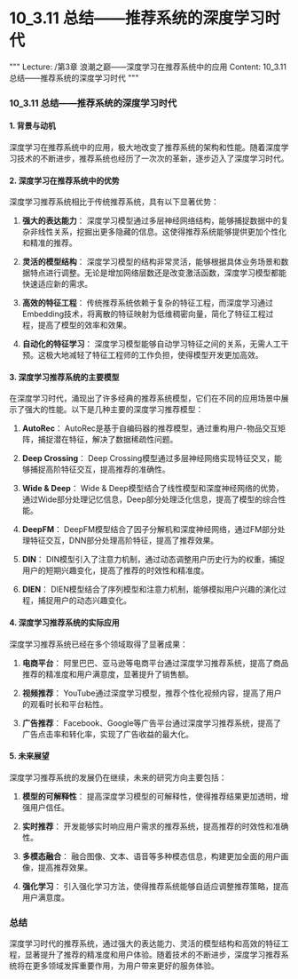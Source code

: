 # 10_3.11 总结——推荐系统的深度学习时代

"""
Lecture: /第3章 浪潮之巅——深度学习在推荐系统中的应用
Content: 10_3.11 总结——推荐系统的深度学习时代
"""

### 10_3.11 总结——推荐系统的深度学习时代

#### 1. 背景与动机
深度学习在推荐系统中的应用，极大地改变了推荐系统的架构和性能。随着深度学习技术的不断进步，推荐系统也经历了一次次的革新，逐步迈入了深度学习时代。

#### 2. 深度学习在推荐系统中的优势
深度学习推荐系统相比于传统推荐系统，具有以下显著优势：

1. **强大的表达能力**：
   深度学习模型通过多层神经网络结构，能够捕捉数据中的复杂非线性关系，挖掘出更多隐藏的信息。这使得推荐系统能够提供更加个性化和精准的推荐。

2. **灵活的模型结构**：
   深度学习模型的结构非常灵活，能够根据具体业务场景和数据特点进行调整。无论是增加网络层数还是改变激活函数，深度学习模型都能快速适应新的需求。

3. **高效的特征工程**：
   传统推荐系统依赖于复杂的特征工程，而深度学习通过Embedding技术，将离散的特征映射为低维稠密向量，简化了特征工程过程，提高了模型的效率和效果。

4. **自动化的特征学习**：
   深度学习模型能够自动学习特征之间的关系，无需人工干预。这极大地减轻了特征工程师的工作负担，使得模型开发更加高效。

#### 3. 深度学习推荐系统的主要模型
在深度学习时代，涌现出了许多经典的推荐系统模型，它们在不同的应用场景中展示了强大的性能。以下是几种主要的深度学习推荐模型：

1. **AutoRec**：
   AutoRec是基于自编码器的推荐模型，通过重构用户-物品交互矩阵，捕捉潜在特征，解决了数据稀疏性问题。

2. **Deep Crossing**：
   Deep Crossing模型通过多层神经网络实现特征交叉，能够捕捉高阶特征交互，提高推荐的准确性。

3. **Wide & Deep**：
   Wide & Deep模型结合了线性模型和深度神经网络的优势，通过Wide部分处理记忆信息，Deep部分处理泛化信息，提高了模型的综合性能。

4. **DeepFM**：
   DeepFM模型结合了因子分解机和深度神经网络，通过FM部分处理特征交互，DNN部分处理高阶特征，提高了推荐效果。

5. **DIN**：
   DIN模型引入了注意力机制，通过动态调整用户历史行为的权重，捕捉用户的短期兴趣变化，提高了推荐的时效性和精准度。

6. **DIEN**：
   DIEN模型结合了序列模型和注意力机制，能够模拟用户兴趣的演化过程，捕捉用户的动态兴趣变化。

#### 4. 深度学习推荐系统的实际应用
深度学习推荐系统已经在多个领域取得了显著成果：

1. **电商平台**：
   阿里巴巴、亚马逊等电商平台通过深度学习推荐系统，提高了商品推荐的精准度和用户满意度，显著提升了销售额。

2. **视频推荐**：
   YouTube通过深度学习模型，推荐个性化视频内容，提高了用户的观看时长和平台粘性。

3. **广告推荐**：
   Facebook、Google等广告平台通过深度学习推荐系统，提高了广告点击率和转化率，实现了广告收益的最大化。

#### 5. 未来展望
深度学习推荐系统的发展仍在继续，未来的研究方向主要包括：

1. **模型的可解释性**：
   提高深度学习模型的可解释性，使得推荐结果更加透明，增强用户信任。

2. **实时推荐**：
   开发能够实时响应用户需求的推荐系统，提高推荐的时效性和准确性。

3. **多模态融合**：
   融合图像、文本、语音等多种模态信息，构建更加全面的用户画像，提高推荐效果。

4. **强化学习**：
   引入强化学习方法，使得推荐系统能够自适应调整推荐策略，提高用户满意度。

### 总结
深度学习时代的推荐系统，通过强大的表达能力、灵活的模型结构和高效的特征工程，显著提升了推荐的精准度和用户体验。随着技术的不断进步，深度学习推荐系统将在更多领域发挥重要作用，为用户带来更好的服务体验。